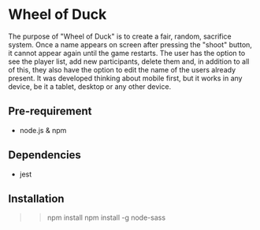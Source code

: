 # Wheel of Duck

The purpose of "Wheel of Duck" is to create a fair, random, sacrifice system. Once a name appears on screen after pressing the "shoot" button, it cannot appear again until the game restarts. The user has the option to see the player list, add new participants, delete them and, in addition to all of this, they also have the option to edit the name of the users already present. It was developed thinking about mobile first, but it works in any device, be it a tablet, desktop or any other device.

## Pre-requirement

- node.js & npm

## Dependencies

- jest

## Installation

>> npm install
>> npm install -g node-sass